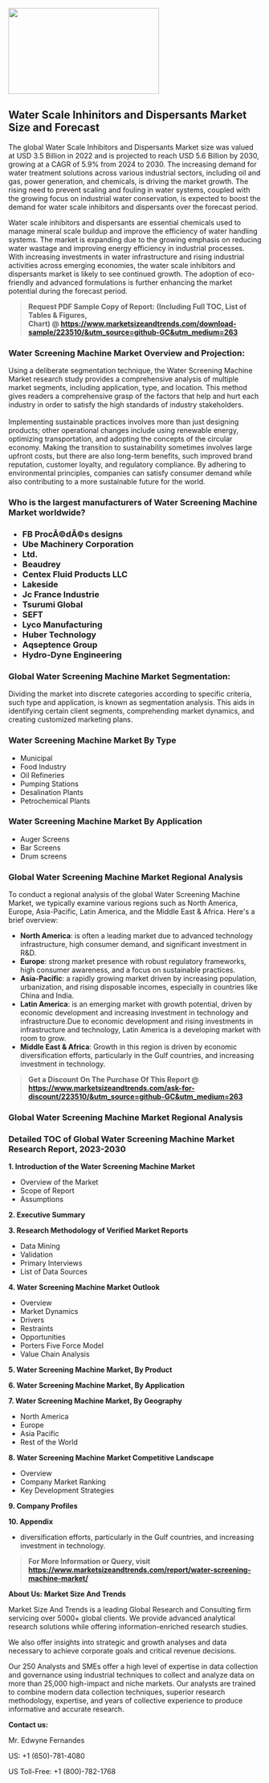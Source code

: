 <p><img class="alignnone size-medium wp-image-20088" src="https://ffe5etoiles.com/wp-content/uploads/2024/12/MST1-300x171.png" alt="" width="300" height="171" /></p><h2>Water Scale Inhinitors and Dispersants Market Size and Forecast</h2><p>The global Water Scale Inhibitors and Dispersants Market size was valued at USD 3.5 Billion in 2022 and is projected to reach USD 5.6 Billion by 2030, growing at a CAGR of 5.9% from 2024 to 2030. The increasing demand for water treatment solutions across various industrial sectors, including oil and gas, power generation, and chemicals, is driving the market growth. The rising need to prevent scaling and fouling in water systems, coupled with the growing focus on industrial water conservation, is expected to boost the demand for water scale inhibitors and dispersants over the forecast period.</p><p>Water scale inhibitors and dispersants are essential chemicals used to manage mineral scale buildup and improve the efficiency of water handling systems. The market is expanding due to the growing emphasis on reducing water wastage and improving energy efficiency in industrial processes. With increasing investments in water infrastructure and rising industrial activities across emerging economies, the water scale inhibitors and dispersants market is likely to see continued growth. The adoption of eco-friendly and advanced formulations is further enhancing the market potential during the forecast period.</p></p><blockquote id="" class=""><strong>Request PDF Sample Copy of Report: (Including Full TOC, List of Tables &amp; Figures, Chart)&nbsp;@&nbsp;<strong><a href="https://www.marketsizeandtrends.com/download-sample/223510/&utm_source=github-GC&utm_medium=263" target="_blank">https://www.marketsizeandtrends.com/download-sample/223510/&utm_source=github-GC&utm_medium=263</a></strong></strong></blockquote><h3 id="" class="">Water Screening Machine Market&nbsp;Overview and Projection:</h3><p id="" class="">Using a deliberate segmentation technique, the Water Screening Machine Market research study provides a comprehensive analysis of multiple market segments, including application, type, and location. This method gives readers a comprehensive grasp of the factors that help and hurt each industry in order to satisfy the high standards of industry stakeholders. <br /> <br />Implementing sustainable practices involves more than just designing products; other operational changes include using renewable energy, optimizing transportation, and adopting the concepts of the circular economy. Making the transition to sustainability sometimes involves large upfront costs, but there are also long-term benefits, such improved brand reputation, customer loyalty, and regulatory compliance. By adhering to environmental principles, companies can satisfy consumer demand while also contributing to a more sustainable future for the world.</p><h3 id="" class="">Who is the largest manufacturers of&nbsp;Water Screening Machine Market worldwide?</h3><h3 class=""><p><ul><li>FB ProcÃ©dÃ©s designs </li><li> Ube Machinery Corporation </li><li> Ltd. </li><li> Beaudrey </li><li> Centex Fluid Products LLC </li><li> Lakeside </li><li> Jc France Industrie </li><li> Tsurumi Global </li><li> SEFT </li><li> Lyco Manufacturing </li><li> Huber Technology </li><li> Aqseptence Group </li><li> Hydro-Dyne Engineering</li></ul></p></h3><h3 id="" class="">Global&nbsp;Water Screening Machine Market Segmentation:</h3><p id="" class="">Dividing the market into discrete categories according to specific criteria, such type and application, is known as segmentation analysis. This aids in identifying certain client segments, comprehending market dynamics, and creating customized marketing plans.</p><h3 id="" class="">Water Screening Machine Market&nbsp;By Type</h3><p><p><ul><li>Municipal</li><li> Food Industry</li><li> Oil Refineries</li><li> Pumping Stations</li><li> Desalination Plants</li><li> Petrochemical Plants</p></li></ul></p></p><h3 id="" class="">Water Screening Machine Market&nbsp;By Application</h3><p class=""><p><ul><li>Auger Screens</li><li> Bar Screens</li><li> Drum screens</li></ul></p></p><h3 id="" class="">Global Water Screening Machine Market Regional Analysis</h3><p id="" class="">To conduct a regional analysis of the global Water Screening Machine Market, we typically examine various regions such as North America, Europe, Asia-Pacific, Latin America, and the Middle East &amp; Africa. Here's a brief overview:</p><ul><li><strong>North America</strong>: is often a leading market due to advanced technology infrastructure, high consumer demand, and significant investment in R&amp;D.</li><li><strong>Europe</strong>: strong market presence with robust regulatory frameworks, high consumer awareness, and a focus on sustainable practices.</li><li><strong>Asia-Pacific</strong>: a rapidly growing market driven by increasing population, urbanization, and rising disposable incomes, especially in countries like China and India.</li><li><strong>Latin America</strong>: is an emerging market with growth potential, driven by economic development and increasing investment in technology and infrastructure.Due to economic development and rising investments in infrastructure and technology, Latin America is a developing market with room to grow.</li><li><strong>Middle East &amp; Africa</strong>: Growth in this region is driven by economic diversification efforts, particularly in the Gulf countries, and increasing investment in technology.</li></ul><blockquote id="" class=""><strong>Get a Discount On The Purchase Of This Report @ <strong><a href="https://www.marketsizeandtrends.com/ask-for-discount/223510/&utm_source=github-GC&utm_medium=263" target="_blank">https://www.marketsizeandtrends.com/ask-for-discount/223510/&utm_source=github-GC&utm_medium=263</a></strong></strong></blockquote><h3 id="" class="">Global Water Screening Machine Market Regional Analysis</h3><h3 id="" class="">Detailed TOC of Global Water Screening Machine Market Research Report, 2023-2030</h3><p id="" class=""><strong>1. Introduction of the Water Screening Machine Market</strong></p><ul><li>Overview of the Market</li><li>Scope of Report</li><li>Assumptions</li></ul><p id="" class=""><strong>2. Executive Summary</strong></p><p id="" class=""><strong>3. Research Methodology of Verified Market Reports</strong></p><ul><li>Data Mining</li><li>Validation</li><li>Primary Interviews</li><li>List of Data Sources</li></ul><p id="" class=""><strong>4. Water Screening Machine Market Outlook</strong></p><ul><li>Overview</li><li>Market Dynamics</li><li>Drivers</li><li>Restraints</li><li>Opportunities</li><li>Porters Five Force Model</li><li>Value Chain Analysis</li></ul><p id="" class=""><strong>5. Water Screening Machine Market, By Product</strong></p><p id="" class=""><strong>6. Water Screening Machine Market, By Application</strong></p><p id="" class=""><strong>7. Water Screening Machine Market, By Geography</strong></p><ul><li>North America</li><li>Europe</li><li>Asia Pacific</li><li>Rest of the World</li></ul><p id="" class=""><strong>8. Water Screening Machine Market Competitive Landscape</strong></p><ul><li>Overview</li><li>Company Market Ranking</li><li>Key Development Strategies</li></ul><p id="" class=""><strong>9. Company Profiles</strong></p><p id="" class=""><strong>10. Appendix</strong></p><ul><li>diversification efforts, particularly in the Gulf countries, and increasing investment in technology.</li></ul><blockquote id="" class=""><strong>For More Information or Query, visit <strong><strong><a href="https://www.marketsizeandtrends.com/report/water-screening-machine-market/" target="_blank">https://www.marketsizeandtrends.com/report/water-screening-machine-market/</a></strong></strong></strong></blockquote><p id="" class=""><strong>About Us: Market Size And Trends</strong></p><p id="" class="">Market Size And Trends is a leading Global Research and Consulting firm servicing over 5000+ global clients. We provide advanced analytical research solutions while offering information-enriched research studies.</p><p id="" class="">We also offer insights into strategic and growth analyses and data necessary to achieve corporate goals and critical revenue decisions.</p><p id="" class="">Our 250 Analysts and SMEs offer a high level of expertise in data collection and governance using industrial techniques to collect and analyze data on more than 25,000 high-impact and niche markets. Our analysts are trained to combine modern data collection techniques, superior research methodology, expertise, and years of collective experience to produce informative and accurate research.</p><p id="" class=""><strong>Contact us:</strong></p><p id="" class="">Mr. Edwyne Fernandes</p><p id="" class="">US: +1 (650)-781-4080</p><p id="" class="">US Toll-Free: +1 (800)-782-1768</p>
